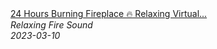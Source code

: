 <!--2024-01-14 01:04:00-->
<div class="yb">
  <a class="nodecor" href="/posts.html?relaks/24_hours_burning_fireplace_relaxing_virtual_fireplace_with_crackling_fire_sounds">
    <img class="preview" data-videoid="TTIoul7eRug" src="https://i.ytimg.com/vi/TTIoul7eRug/hqdefault.jpg" align="middle" alt="">
  </a>
  <div class="inlbl text">
    <a class="nodecor" href="/posts.html?relaks/24_hours_burning_fireplace_relaxing_virtual_fireplace_with_crackling_fire_sounds">24 Hours Burning Fireplace 🔥 Relaxing Virtual...</a><br>
    <i class="smaller2">Relaxing Fire Sound</i><br>
    <i class="smaller3">2023-03-10</i>
  </div>
</div>
